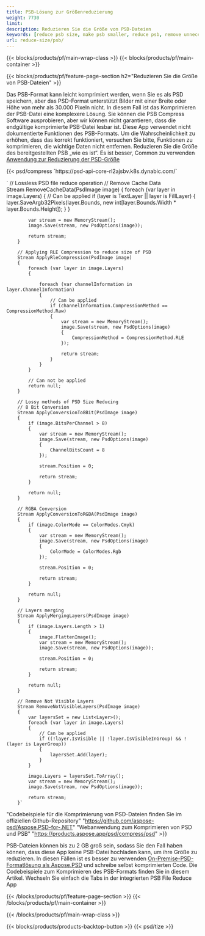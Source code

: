 ```yaml
---
title: PSB-Lösung zur Größenreduzierung
weight: 7730
limit: 
description: Reduzieren Sie die Größe von PSD-Dateien
keywords: [reduce psb size, make psb smaller, reduce psb, remove unnecessary psb data, compress psb file, compress psb]
url: reduce-size/psb/
---
```

{{< blocks/products/pf/main-wrap-class >}}
{{< blocks/products/pf/main-container >}}

{{< blocks/products/pf/feature-page-section h2="Reduzieren Sie die Größe von PSB-Dateien" >}}

<p>Das PSB-Format kann leicht komprimiert werden, wenn Sie es als PSD speichern, aber das PSD-Format unterstützt Bilder mit einer Breite oder Höhe von mehr als 30.000 Pixeln nicht. In diesem Fall ist das Komprimieren der PSB-Datei eine komplexere Lösung. Sie können die PSB Compress Software ausprobieren, aber wir können nicht garantieren, dass die endgültige komprimierte PSB-Datei lesbar ist. Diese App verwendet nicht dokumentierte Funktionen des PSB-Formats. Um die Wahrscheinlichkeit zu erhöhen, dass das korrekt funktioniert, versuchen Sie bitte, Funktionen zu komprimieren, die wichtige Daten nicht entfernen. Reduzieren Sie die Größe des bereitgestellten PSB „wie es ist“. Es ist besser, Common zu verwenden <a href="/psd/reduce-size">Anwendung zur Reduzierung der PSD-Größe</a></p>
{{< psd/compress `https://psd-api-core-rl2ajsbv.k8s.dynabic.com/` 

`        // Lossless PSD file reduce operation
        // Remove Cache Data			
        Stream RemoveCacheData(PsdImage image)
        {
            foreach (var layer in image.Layers)
            {
                // Can be applied
                if (layer is TextLayer || layer is FillLayer)
                {
                    layer.SaveArgb32Pixels(layer.Bounds, new int[layer.Bounds.Width * layer.Bounds.Height]);
                }
            }

            var stream = new MemoryStream();
            image.Save(stream, new PsdOptions(image));

            return stream;
        }

        // Applying RLE Compression to reduce size of PSD
        Stream ApplyRleCompression(PsdImage image)
        {
            foreach (var layer in image.Layers)
            {

                foreach (var channelInformation in layer.ChannelInformation)
                {
                    // Can be applied
                    if (channelInformation.CompressionMethod == CompressionMethod.Raw)
                    {
                        var stream = new MemoryStream();
                        image.Save(stream, new PsdOptions(image)
                        {
                            CompressionMethod = CompressionMethod.RLE
                        });

                        return stream;
                    }
                }
            }

            // Can not be applied
            return null;
        }

        // Lossy methods of PSD Size Reducing
        // 8 Bit Conversion
        Stream ApplyConversionTo8Bit(PsdImage image)
        {
            if (image.BitsPerChannel > 8)
            {
                var stream = new MemoryStream();
                image.Save(stream, new PsdOptions(image)
                {
                    ChannelBitsCount = 8
                });

                stream.Position = 0;

                return stream;
            }

            return null;
        }
       
        // RGBA Conversion
        Stream ApplyConversionToRGBA(PsdImage image)
        {
            if (image.ColorMode == ColorModes.Cmyk)
            {
                var stream = new MemoryStream();
                image.Save(stream, new PsdOptions(image)
                {
                    ColorMode = ColorModes.Rgb
                });

                stream.Position = 0;

                return stream;
            }

            return null;
        }

        // Layers merging
        Stream ApplyMergingLayers(PsdImage image)
        {
            if (image.Layers.Length > 1)
            {
                image.FlattenImage();
                var stream = new MemoryStream();
                image.Save(stream, new PsdOptions(image));

                stream.Position = 0;

                return stream;
            }

            return null;
        }

        // Remove Not Visible Layers
        Stream RemoveNotVisibleLayers(PsdImage image)
        {
            var layersSet = new List<Layer>();
            foreach (var layer in image.Layers)
            {
                // Can be applied
                if ((!layer.IsVisible || !layer.IsVisibleInGroup) && !(layer is LayerGroup))
                {
                    layersSet.Add(layer);
                }
            }

            image.Layers = layersSet.ToArray();
            var stream = new MemoryStream();
            image.Save(stream, new PsdOptions(image));

            return stream;
        }` 
"Codebeispiele für die Komprimierung von PSD-Dateien finden Sie im offiziellen Github-Repository"  "https://github.com/aspose-psd/Aspose.PSD-for-.NET" 
"Webanwendung zum Komprimieren von PSD und PSB" "https://products.aspose.app/psd/compress/psd" >}}
<p>PSB-Dateien können bis zu 2 GB groß sein, sodass Sie den Fall haben können, dass diese App keine PSB-Datei hochladen kann, um ihre Größe zu reduzieren. In diesen Fällen ist es besser zu verwenden <a href="/psd">On-Premise-PSD-Formatlösung als Aspose.PSD</a> und schreibe selbst komprimierten Code. Die Codebeispiele zum Komprimieren des PSB-Formats finden Sie in diesem Artikel. Wechseln Sie einfach die Tabs in der integrierten PSB File Reduce App</p>
{{< /blocks/products/pf/feature-page-section >}}
{{< /blocks/products/pf/main-container >}}


{{< /blocks/products/pf/main-wrap-class >}}

{{< blocks/products/products-backtop-button >}}
{{< psd/tize >}}
